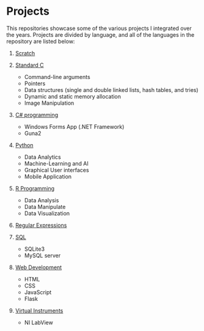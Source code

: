 # Projects

This repositories showcase some of the various projects I integrated over the years. Projects are divided by language, and all of the languages in the repository are listed below:

1. [Scratch](Scratch)

2. [Standard C](C)

   - Command-line arguments
   - Pointers
   - Data structures (single and double linked lists, hash tables, and tries)
   - Dynamic and static memory allocation
   - Image Manipulation

3. [C# programming](C#)

   - Windows Forms App (.NET Framework)
   - Guna2

4. [Python](Python)

   - Data Analytics
   - Machine-Learning and AI
   - Graphical User interfaces
   - Mobile Application
  
5. [R Programming](R)

   - Data Analysis
   - Data Manipulate
   - Data Visualization

6. [Regular Expressions](Regular%20Expressions)

7. [SQL](SQL)

   - SQLite3
   - MySQL server

8. [Web Development](Web%20Development)

    - HTML
    - CSS
    - JavaScript
    - Flask

9. [Virtual Instruments](Virtual%20Instruments)

   - NI LabView
